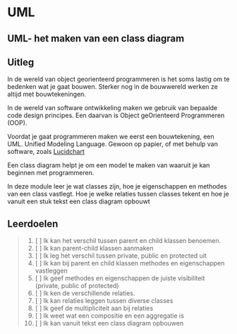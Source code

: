 # UML

## UML- het maken van een class diagram

## Uitleg

In de wereld van object georienteerd programmeren is het soms lastig om te bedenken wat je gaat bouwen. Sterker nog in de bouwwereld werken ze altijd met bouwtekeningen.

In de wereld van software ontwikkeling maken we gebruik van bepaalde code design principes. Een daarvan is Object geOrienteerd Programmeren (OOP).

Voordat je gaat programmeren maken we eerst een bouwtekening, een UML. Unified Modeling Language. Gewoon op papier, of met behulp van software, zoals [Lucidchart](https://lucidchart.com)

Een class diagram helpt je om een model te maken van waaruit je kan beginnen met programmeren.

In deze module leer je wat classes zijn, hoe je eigenschappen en methodes van een class vastlegt. Hoe je welke relaties tussen classes tekent en hoe je vanuit een stuk tekst een class diagram opbouwt

## Leerdoelen

> 1. [ ] Ik kan het verschil tussen parent en child klassen benoemen.
> 2. [ ] Ik kan parent-child klassen aanmaken
> 3. [ ] Ik leg het verschil tussen private, public en protected uit
> 4. [ ] Ik kan bij parent en child klassen methodes en eigenschappen vastleggen
> 5. [ ] Ik geef methodes en eigenschappen de juiste visibiliteit (private, public of protected)
> 6. [ ] Ik ken de verschillende relaties.
> 7. [ ] Ik kan relaties leggen tussen diverse classes
> 8. [ ] Ik geef de multipliciteit aan bij relaties
> 9. [ ] Ik weet wat een compositie en een aggregatie is
>10. [ ] Ik kan vanuit tekst een class diagram opbouwen
